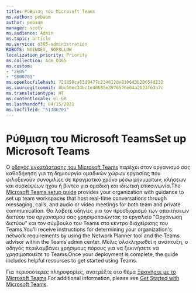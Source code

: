 ```yaml
---
title: Ρύθμιση του Microsoft Teams
ms.author: pebaum
author: pebaum
manager: scotv
ms.audience: Admin
ms.topic: article
ms.service: o365-administration
ROBOTS: NOINDEX, NOFOLLOW
localization_priority: Priority
ms.collection: Adm_O365
ms.custom:
- "2605"
- "9000701"
ms.openlocfilehash: 721858ca63d9477c234612de8306d3b20654d232
ms.sourcegitcommit: 8bc60ec34bc1e40685e3976576e04a2623f63a7c
ms.translationtype: HT
ms.contentlocale: el-GR
ms.lasthandoff: 04/15/2021
ms.locfileid: "51786201"
---
```

# <a name="set-up-microsoft-teams"></a><span data-ttu-id="63a93-102">Ρύθμιση του Microsoft Teams</span><span class="sxs-lookup"><span data-stu-id="63a93-102">Set up Microsoft Teams</span></span>

<span data-ttu-id="63a93-103">Ο [οδηγός εγκατάστασης του Microsoft Teams](https://aka.ms/teamsguidance) παρέχει στον οργανισμό σας καθοδήγηση για τη δημιουργία ομαδικών χώρων εργασίας που φιλοξενούν συνομιλίες σε πραγματικό χρόνο μέσω μηνυμάτων, κλήσεων και συσκέψεων ήχου ή βίντεο για ομαδική και ιδιωτική επικοινωνία.</span><span class="sxs-lookup"><span data-stu-id="63a93-103">The  [Microsoft Teams setup guide](https://aka.ms/teamsguidance)  provides your organization with guidance to set up team workspaces that host real-time conversations through messaging, calls, and audio or video meetings for both team and private communication.</span></span> <span data-ttu-id="63a93-104">Θα λάβετε οδηγίες για τον προσδιορισμό των απαιτήσεων δικτύου του οργανισμού σας χρησιμοποιώντας το εργαλείο "Οργάνωση δικτύου" και τον σύμβουλο του Teams στο κέντρο διαχείρισης του Teams.</span><span class="sxs-lookup"><span data-stu-id="63a93-104">You'll receive instructions for determining your organization's network requirements by using the Network Planner tool and the Teams advisor within the Teams admin center.</span></span> <span data-ttu-id="63a93-105">Μόλις ολοκληρωθεί η ανάπτυξη, ο οδηγός περιλαμβάνει χρήσιμους πόρους για να ξεκινήσετε να χρησιμοποιείτε το Teams.</span><span class="sxs-lookup"><span data-stu-id="63a93-105">Once your deployment is complete, the guide includes helpful resources to get started using Teams.</span></span>

<span data-ttu-id="63a93-106">Για περισσότερες πληροφορίες, ανατρέξτε στο θέμα [Ξεκινήστε με το Microsoft Teams](https://docs.microsoft.com/microsoftteams/get-started-with-teams-quick-start).</span><span class="sxs-lookup"><span data-stu-id="63a93-106">For additional information, please see [Get Started with Microsoft Teams](https://docs.microsoft.com/microsoftteams/get-started-with-teams-quick-start).</span></span>
